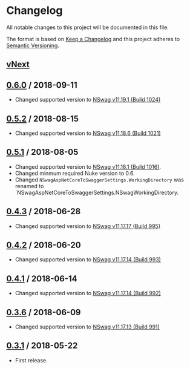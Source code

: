# Changelog
All notable changes to this project will be documented in this file.

The format is based on [Keep a Changelog](http://keepachangelog.com/en/1.0.0/)
and this project adheres to [Semantic Versioning](http://semver.org/spec/v2.0.0.html).

## [vNext]

## [0.6.0] / 2018-09-11
- Changed supported version to [NSwag v11.19.1 (Build 1024)](https://github.com/RSuter/NSwag/releases/tag/NSwag-Build-1024)
## [0.5.2] / 2018-08-15
- Changed supported version to [NSwag v11.18.6 (Build 1021)](https://github.com/RSuter/NSwag/releases/tag/NSwag-Build-1021)
## [0.5.1] / 2018-08-05
- Changed supported version to [NSwag v11.18.1 (Build 1016)](https://github.com/RSuter/NSwag/releases/tag/NSwag-Build-1016).
- Changed minmum required Nuke version to 0.6.
- Changed `NSwagAspNetCoreToSwaggerSettings.WorkingDirectory` was renamed to `NSwagAspNetCoreToSwaggerSettings.NSwagWorkingDirectory.
## [0.4.3] / 2018-06-28
- Changed supported version to [NSwag v11.17.17 (Build 995)](https://github.com/RSuter/NSwag/releases/tag/NSwag-Build-995)
## [0.4.2] / 2018-06-20
- Changed supported version to [NSwag v11.17.14 (Build 993)](https://github.com/RSuter/NSwag/releases/tag/NSwag-Build-993)
## [0.4.1] / 2018-06-14
- Changed supported version to [NSwag v11.17.14 (Build 992)](https://github.com/RSuter/NSwag/releases/tag/NSwag-Build-992)
## [0.3.6] / 2018-06-09
- Changed supported version to [NSwag v11.17.13 (Build 991)](https://github.com/RSuter/NSwag/releases/tag/NSwag-Build-991)
## [0.3.1] / 2018-05-22
- First release.

[vNext]: https://github.com/nuke-build/nswag/compare/0.6.0...HEAD
[0.6.0]: https://github.com/nuke-build/nswag/compare/0.5.2...0.6.0
[0.5.2]: https://github.com/nuke-build/nswag/compare/0.5.1...0.5.2
[0.5.1]: https://github.com/nuke-build/nswag/compare/0.4.3...0.5.1
[0.4.3]: https://github.com/nuke-build/nswag/compare/0.4.2...0.4.3
[0.4.2]: https://github.com/nuke-build/nswag/compare/0.4.1...0.4.2
[0.4.1]: https://github.com/nuke-build/nswag/compare/0.3.6...0.4.1
[0.3.6]: https://github.com/nuke-build/nswag/compare/0.3.1...0.3.6
[0.3.1]: https://github.com/nuke-build/nswag/tree/0.3.1

